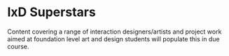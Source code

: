 IxD Superstars
===============

Content covering a range of interaction designers/artists and project work aimed at foundation level art and design students will populate this in due course.
